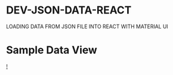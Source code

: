 # DEV-JSON-DATA-REACT
LOADING DATA FROM JSON FILE INTO REACT WITH MATERIAL UI 
# Sample Data View
[!](dev.PNG)
